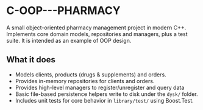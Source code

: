 # C-OOP---PHARMACY

A small object-oriented pharmacy management project in modern C++.  
Implements core domain models, repositories and managers, plus a test suite. It is intended as an example of OOP design.

## What it does
- Models clients, products (drugs & supplements) and orders.
- Provides in-memory repositories for clients and orders.
- Provides high-level managers to register/unregister and query data
- Basic file-based persistence helpers write to disk under the `dysk/` folder.
- Includes unit tests for core behavior in `library/test/` using Boost.Test.


